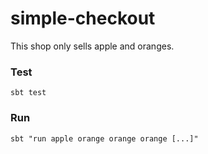 # simple-checkout

This shop only sells apple and oranges.


<h3>Test</h3>
    
    sbt test
    
    
<h3>Run</h3>
    
    sbt "run apple orange orange orange [...]"